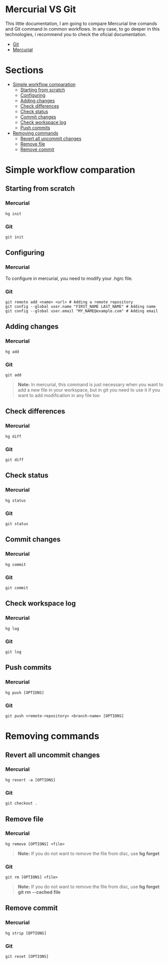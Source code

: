 # Mercurial VS Git

This little documentation, I am going to compare Mercurial line comands and Git command in common workflows. In any case, to go deeper in this technologies, i recommend you to check the oficial documentation.

- [Git](https://git-scm.com/docs)
- [Mercurial](https://www.mercurial-scm.org/guide)

# Sections
- [Simple workflow comparation](#simple-workflow-comparation)
	- [Starting from scratch](#starting-from-scratch)
	- [Configuring](#configuring)
	- [Adding changes](#adding-changes)
	- [Check differences](#check-differences)
	- [Check status](#check-status)
	- [Commit changes](#commit-changes)
	- [Check workspace log](#check-workspace-log)
	- [Push commits](#push-commits)
- [Removing commands](#removing-commands)
	- [Revert all uncommit changes](#revert-all-uncommit-changes)
	- [Remove file](#remove-file)
	- [Remove commit](#remove-commit)
	

# Simple workflow comparation

## Starting from scratch
### Mercurial
	hg init

### Git
	git init
  
## Configuring
### Mercurial
To configure in mercurial, you need to modify your .hgrc file.
### Git
	git remote add <name> <url> # Adding a remote repository
	git config --global user.name "FIRST_NAME LAST_NAME" # Adding name
	git config --global user.email "MY_NAME@example.com" # Adding email
	

## Adding changes
### Mercurial
	hg add

### Git
	git add
> **Note:** In mercurial, this command is just necessary when you want to add a new file in your workspace, but in git you need to use it if you want to add modification in any file too

## Check differences
### Mercurial
	hg diff

### Git
	git diff

## Check status
### Mercurial
	hg status

### Git
	git status

## Commit changes
### Mercurial
	hg commit

### Git
	git commit
  
## Check workspace log
### Mercurial
	hg log

### Git
	git log
	
## Push commits
### Mercurial
	hg push [OPTIONS]

### Git
	git push <remote-repository> <branch-name> [OPTIONS]
	
# Removing commands

## Revert all uncommit changes
### Mercurial
	hg revert -a [OPTIONS]

### Git
	git checkout .
	
## Remove file
### Mercurial
	hg remove [OPTIONS] <file>
> **Note:** If you do not want to remove the file from disc, use **hg** **forget**

### Git
	git rm [OPTIONS] <file>
> **Note:** If you do not want to remove the file from disc, use **hg** **forget** **git** **rm** **--cached** **file**

## Remove commit
### Mercurial
	hg strip [OPTIONS]

### Git
	git reset [OPTIONS]
